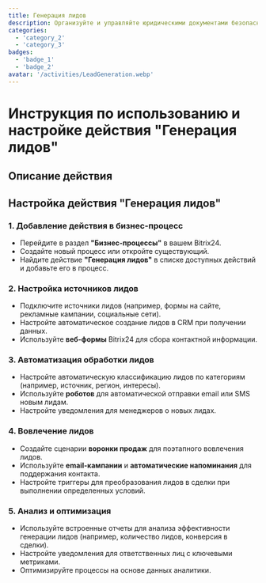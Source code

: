 ```yaml
---
title: Генерация лидов
description: Организуйте и управляйте юридическими документами безопасно.
categories: 
  - 'category_2'
  - 'category_3'
badges: 
  - 'badge_1'
  - 'badge_2'
avatar: '/activities/LeadGeneration.webp'
---
```


# Инструкция по использованию и настройке действия "Генерация лидов"

## Описание действия

## **Настройка действия "Генерация лидов"**

### 1. Добавление действия в бизнес-процесс
- Перейдите в раздел **"Бизнес-процессы"** в вашем Bitrix24.
- Создайте новый процесс или откройте существующий.
- Найдите действие **"Генерация лидов"** в списке доступных действий и добавьте его в процесс.

### 2. Настройка источников лидов
- Подключите источники лидов (например, формы на сайте, рекламные кампании, социальные сети).
- Настройте автоматическое создание лидов в CRM при получении данных.
- Используйте **веб-формы** Bitrix24 для сбора контактной информации.

### 3. Автоматизация обработки лидов
- Настройте автоматическую классификацию лидов по категориям (например, источник, регион, интересы).
- Используйте **роботов** для автоматической отправки email или SMS новым лидам.
- Настройте уведомления для менеджеров о новых лидах.

### 4. Вовлечение лидов
- Создайте сценарии **воронки продаж** для поэтапного вовлечения лидов.
- Используйте **email-кампании** и **автоматические напоминания** для поддержания контакта.
- Настройте триггеры для преобразования лидов в сделки при выполнении определенных условий.

### 5. Анализ и оптимизация
- Используйте встроенные отчеты для анализа эффективности генерации лидов (например, количество лидов, конверсия в сделки).
- Настройте уведомления для ответственных лиц с ключевыми метриками.
- Оптимизируйте процессы на основе данных аналитики.